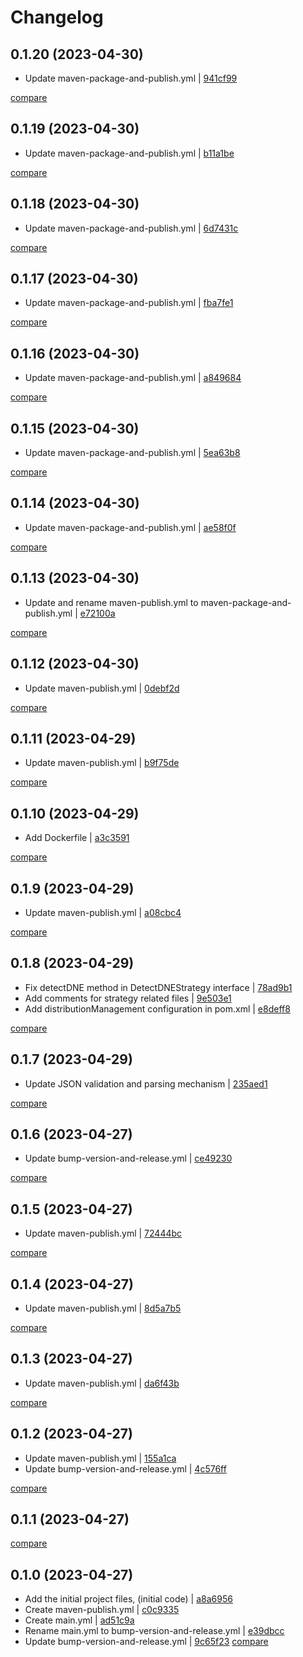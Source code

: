 # Changelog

## 0.1.20 (2023-04-30)

* Update maven-package-and-publish.yml | [941cf99](https://github.com/sbishah/detect_dne/commit/941cf9910cf378a479d390aab1e706354e081591)

[compare](https://github.com/sbishah/detect_dne/compare/0.1.19...0.1.20)

## 0.1.19 (2023-04-30)

* Update maven-package-and-publish.yml | [b11a1be](https://github.com/sbishah/detect_dne/commit/b11a1bec8fb8b1a123ba31a61984013cc36c48eb)

[compare](https://github.com/sbishah/detect_dne/compare/0.1.18...0.1.19)

## 0.1.18 (2023-04-30)

* Update maven-package-and-publish.yml | [6d7431c](https://github.com/sbishah/detect_dne/commit/6d7431c3cf55d82ad441617a4d983a6e8be0d40f)

[compare](https://github.com/sbishah/detect_dne/compare/0.1.17...0.1.18)

## 0.1.17 (2023-04-30)

* Update maven-package-and-publish.yml | [fba7fe1](https://github.com/sbishah/detect_dne/commit/fba7fe12d05c39c5f08148b5c6f01024bf931200)

[compare](https://github.com/sbishah/detect_dne/compare/0.1.16...0.1.17)

## 0.1.16 (2023-04-30)

* Update maven-package-and-publish.yml | [a849684](https://github.com/sbishah/detect_dne/commit/a8496846f7b77304bd1c69e3070893b89d119a53)

[compare](https://github.com/sbishah/detect_dne/compare/0.1.15...0.1.16)

## 0.1.15 (2023-04-30)

* Update maven-package-and-publish.yml | [5ea63b8](https://github.com/sbishah/detect_dne/commit/5ea63b882586e4475275a497d29340b337ac8bb3)

[compare](https://github.com/sbishah/detect_dne/compare/0.1.14...0.1.15)

## 0.1.14 (2023-04-30)

* Update maven-package-and-publish.yml | [ae58f0f](https://github.com/sbishah/detect_dne/commit/ae58f0ffa14de4526222f6840a2ae2fff9b46395)

[compare](https://github.com/sbishah/detect_dne/compare/0.1.13...0.1.14)

## 0.1.13 (2023-04-30)

* Update and rename maven-publish.yml to maven-package-and-publish.yml | [e72100a](https://github.com/sbishah/detect_dne/commit/e72100acf7493ad2e5ff67b66692da4950fc30f0)

[compare](https://github.com/sbishah/detect_dne/compare/0.1.12...0.1.13)

## 0.1.12 (2023-04-30)

* Update maven-publish.yml | [0debf2d](https://github.com/sbishah/detect_dne/commit/0debf2d09918f68a8af3f7a5cf804eb87cf2c325)

[compare](https://github.com/sbishah/detect_dne/compare/0.1.11...0.1.12)

## 0.1.11 (2023-04-29)

* Update maven-publish.yml | [b9f75de](https://github.com/sbishah/detect_dne/commit/b9f75def482e97cedd49c36314cec9631aac72be)

[compare](https://github.com/sbishah/detect_dne/compare/0.1.10...0.1.11)

## 0.1.10 (2023-04-29)

* Add Dockerfile | [a3c3591](https://github.com/sbishah/detect_dne/commit/a3c35912fd3eced5bd9f4d9009bdc8f7dbd4b23d)

[compare](https://github.com/sbishah/detect_dne/compare/0.1.9...0.1.10)

## 0.1.9 (2023-04-29)

* Update maven-publish.yml | [a08cbc4](https://github.com/sbishah/detect_dne/commit/a08cbc4c68e1e429807397d75006324d2648f35c)

[compare](https://github.com/sbishah/detect_dne/compare/0.1.8...0.1.9)

## 0.1.8 (2023-04-29)

* Fix detectDNE method in DetectDNEStrategy interface | [78ad9b1](https://github.com/sbishah/detect_dne/commit/78ad9b1f01e537af822ba0f73dc7a2d81bd3587d)
* Add comments for strategy related files | [9e503e1](https://github.com/sbishah/detect_dne/commit/9e503e11731d0bf91f64cdda3399585d8688c193)
* Add distributionManagement configuration in pom.xml | [e8deff8](https://github.com/sbishah/detect_dne/commit/e8deff80eb55a6a0cae53e84f5b1af059cb95307)

[compare](https://github.com/sbishah/detect_dne/compare/0.1.7...0.1.8)

## 0.1.7 (2023-04-29)

* Update JSON validation and parsing mechanism | [235aed1](https://github.com/sbishah/detect_dne/commit/235aed1ab8904c4be5b36f7810235d560ef5e710)

[compare](https://github.com/sbishah/detect_dne/compare/0.1.6...0.1.7)

## 0.1.6 (2023-04-27)

* Update bump-version-and-release.yml | [ce49230](https://github.com/sbishah/detect_dne/commit/ce492303536b8d894508ee61df93afdbbfa2da3d)

[compare](https://github.com/sbishah/detect_dne/compare/0.1.5...0.1.6)

## 0.1.5 (2023-04-27)

* Update maven-publish.yml | [72444bc](https://github.com/sbishah/detect_dne/commit/72444bc3c97fbb39888eaac99858921206b0d1f6)

[compare](https://github.com/sbishah/detect_dne/compare/0.1.4...0.1.5)

## 0.1.4 (2023-04-27)

* Update maven-publish.yml | [8d5a7b5](https://github.com/sbishah/detect_dne/commit/8d5a7b569fc3e7ea14c3e81fc42501ed5dd9c56b)

[compare](https://github.com/sbishah/detect_dne/compare/0.1.3...0.1.4)

## 0.1.3 (2023-04-27)

* Update maven-publish.yml | [da6f43b](https://github.com/sbishah/detect_dne/commit/da6f43b1d4e503acc7471f6e538a959703b00d99)

[compare](https://github.com/sbishah/detect_dne/compare/0.1.2...0.1.3)

## 0.1.2 (2023-04-27)

* Update maven-publish.yml | [155a1ca](https://github.com/sbishah/detect_dne/commit/155a1cab2a44bd6b558570dbc105ea2f00d48059)
* Update bump-version-and-release.yml | [4c576ff](https://github.com/sbishah/detect_dne/commit/4c576ff2f5ecc08e8b6c4b1bc7da70fe5550096c)

[compare](https://github.com/sbishah/detect_dne/compare/0.1.1...0.1.2)

## 0.1.1 (2023-04-27)

[compare](https://github.com/sbishah/detect_dne/compare/0.1.0...0.1.1)

## 0.1.0 (2023-04-27)

* Add the initial project files, (initial code) | [a8a6956](https://github.com/sbishah/detect_dne/commit/a8a6956423c80662bcb6c5ea41cd2a4c61a7ad29)
* Create maven-publish.yml | [c0c9335](https://github.com/sbishah/detect_dne/commit/c0c93357b680bacab17a6b720d39225c8066846a)
* Create main.yml | [ad51c9a](https://github.com/sbishah/detect_dne/commit/ad51c9ab038d4e9f9fda98166b20bf8616d1dd7e)
* Rename main.yml to bump-version-and-release.yml | [e39dbcc](https://github.com/sbishah/detect_dne/commit/e39dbcc1aff75b41b1c7c8280ed293e3f0a8c7cc)
* Update bump-version-and-release.yml | [9c65f23](https://github.com/sbishah/detect_dne/commit/9c65f230b846a96f7bf46e3d23a50a72422c3ed5)
[compare](https://github.com/sbishah/detect_dne/compare/d7f987064eac3897c516ef4ddd29d7c6dc8fd5e6...9c65f230b846a96f7bf46e3d23a50a72422c3ed5)
